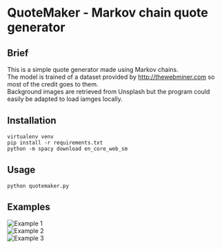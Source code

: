 # QuoteMaker - Markov chain quote generator

## Brief
This is a simple quote generator made using Markov chains.  
The model is trained of a dataset provided by http://thewebminer.com so most of the credit goes to them.  
Background images are retrieved from Unsplash but the program could easily be adapted to load iamges locally.   

## Installation
```
virtualenv venv  
pip install -r requirements.txt  
python -m spacy download en_core_web_sm  
```

## Usage
```
python quotemaker.py  
```

## Examples
![Example 1](https://user-images.githubusercontent.com/32440038/125172556-48fe8480-e1b2-11eb-9d4a-2b305becd519.png)  
![Example 2](https://user-images.githubusercontent.com/32440038/125172540-397f3b80-e1b2-11eb-9560-709071516ecc.png)  
![Example 3](https://user-images.githubusercontent.com/32440038/125172528-2f5d3d00-e1b2-11eb-99d7-cd0599fe50a7.png)  
